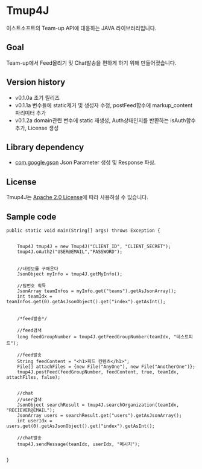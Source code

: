 # Tmup4J 
이스트소프트의 Team-up API에 대응하는 JAVA 라이브러리입니다. 


## Goal
Team-up에서 Feed올리기 및 Chat발송을 편하게 하기 위해 만들어졌습니다. 


## Version history
- v0.1.0a 초기 릴리즈
- v0.1.1a 변수들에 static제거 및 생성자 수정, postFeed함수에 markup_content파리미터 추가
- v0.1.2a domain관련 변수에 static 재생성, Auth상태인지를 반환하는 isAuth함수 추가, License 생성


## Library dependency
- [com.google.gson](https://github.com/google/gson) Json Parameter 생성 및 Response 파싱. 


## License
Tmup4J는 [Apache 2.0 License](https://github.com/realizm/tmup4j/blob/master/LICENSE)에 따라 사용하실 수 있습니다.


## Sample code

	public static void main(String[] args) throws Exception {
		
		
		Tmup4J tmup4J = new Tmup4J("CLIENT_ID", "CLIENT_SECRET");
		tmup4J.oAuth2("USER@EMAIL","PASSWORD");
		
		
		//내정보를 구해온다
		JsonObject myInfo = tmup4J.getMyInfo();
		
		//팀번호 획득
		JsonArray teamInfos = myInfo.get("teams").getAsJsonArray();
		int teamIdx = teamInfos.get(0).getAsJsonObject().get("index").getAsInt();
		
		
		/*feed발송*/
		
		//feed검색
		long feedGroupNumber = tmup4J.getFeedGroupNumber(teamIdx, "테스트피드");
		
		//feed발송
		String feedContent = "<h1>피드 컨텐츠</h1>";
		File[] attachFiles = {new File("AnyOne"), new File("AnotherOne")};
		tmup4J.postFeed(feedGroupNumber, feedContent, true, teamIdx, attachFiles, false);
		
		
		//chat
		//user검색
		JsonObject searchResult = tmup4J.searchOrganization(teamIdx, "RECIEVER@EMAIL");
		JsonArray users = searchResult.get("users").getAsJsonArray();
		int userIdx = users.get(0).getAsJsonObject().get("index").getAsInt();
		
		//chat발송
		tmup4J.sendMessage(teamIdx, userIdx, "메시지");
		
		
	}
